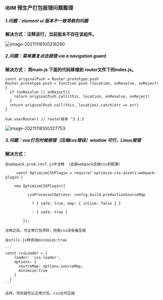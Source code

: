 ### iBlM 预生产打包报错问题整理

##### 1.问题：element ui  版本不一致导致的问题

   **解决方式：注释该行，当前版本不存在该组件。**

![image-20211116100216280](C:\Users\guoge\Desktop\MyProject\note-gg\work\images\image-20211116100216280.png)



##### 2.问题：菜单重复点击报错 via a navigation guard

   **解决方式： 将main.js 下面的代码移植到 router文件下的index.js。**

```
const originalPush = Router.prototype.push
Router.prototype.push = function push (location, onResolve, onReject) {
  if (onResolve || onReject){
    return originalPush.call(this, location, onResolve, onReject)
  }
  return originalPush.call(this, location).catch(err => err)
}

Vue.use(Router) // router版本 ^3.1.3
```

![image-20211116100327753](C:\Users\guoge\Desktop\MyProject\note-gg\work\images\image-20211116100327753.png)

##### 3.问题：vue打包时候报错（压缩css错误）window 可行，Linux报错

   **解决方式：**

````
在webpack.prod.conf.js中注释 （这是webpack压缩css的配置）

     const OptimizeCSSPlugin = require('optimize-css-assets-webpack-plugin')
     
    new OptimizeCSSPlugin({
     
          cssProcessorOptions: config.build.productionSourceMap
     
            ? { safe: true, map: { inline: false } }
     
            : { safe: true }
     
        }),

注释之后，可正常打包项目，但是css没有被压缩

在utils.js种添加minimize:true

```
const cssLoader = {
    loader: 'css-loader',
    options: {
      sourceMap: options.sourceMap,
      minimize:true
    }
  }
```

这样，项目就可以正常打包，css也可压缩
````

